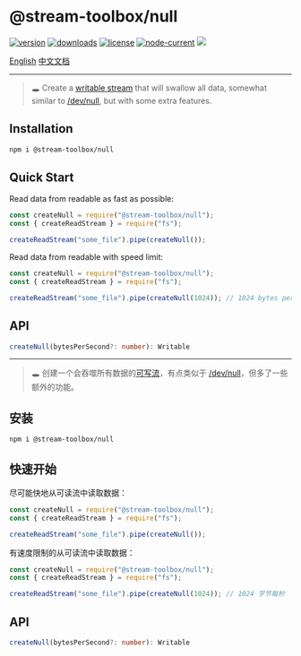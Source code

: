 # @stream-toolbox/null

<p>
    <a href="https://www.npmjs.com/package/@stream-toolbox/null" target="_blank"><img src="https://img.shields.io/npm/v/@stream-toolbox/null.svg?style=for-the-badge" alt="version"></a>
    <a href="https://npmcharts.com/compare/@stream-toolbox/null" target="_blank"><img src="https://img.shields.io/npm/dm/@stream-toolbox/null.svg?style=for-the-badge" alt="downloads"></a>
    <a href="https://github.com/haochuan9421/stream-toolbox/blob/master/packages/null/LICENSE" target="_blank"><img src="https://img.shields.io/npm/l/@stream-toolbox/null.svg?style=for-the-badge" alt="license"></a>
    <a href="https://github.com/haochuan9421/stream-toolbox/tree/master/packages/null" target="_blank"><img src="https://img.shields.io/node/v/@stream-toolbox/null.svg?style=for-the-badge" alt="node-current"></a>
    <a href="https://github.com/haochuan9421/stream-toolbox" target="_blank"><img src="https://img.shields.io/badge/stream--toolbox-%F0%9F%A7%B0-orange?style=for-the-badge"></a>
</p>

[English](#installation) [中文文档](#安装)

---

> 🕳️ Create a [writable stream](https://nodejs.org/api/stream.html#writable-streams) that will swallow all data, somewhat similar to [/dev/null](https://en.wikipedia.org/wiki/Null_device), but with some extra features.

## Installation

```bash
npm i @stream-toolbox/null
```

## Quick Start

Read data from readable as fast as possible:

```js
const createNull = require("@stream-toolbox/null");
const { createReadStream } = require("fs");

createReadStream("some_file").pipe(createNull());
```

Read data from readable with speed limit:

```js
const createNull = require("@stream-toolbox/null");
const { createReadStream } = require("fs");

createReadStream("some_file").pipe(createNull(1024)); // 1024 bytes per second
```

## API

```ts
createNull(bytesPerSecond?: number): Writable
```

---

> 🕳️ 创建一个会吞噬所有数据的[可写流](https://nodejs.org/api/stream.html#writable-streams)，有点类似于 [/dev/null](https://en.wikipedia.org/wiki/Null_device)，但多了一些额外的功能。

## 安装

```bash
npm i @stream-toolbox/null
```

## 快速开始

尽可能快地从可读流中读取数据：

```js
const createNull = require("@stream-toolbox/null");
const { createReadStream } = require("fs");

createReadStream("some_file").pipe(createNull());
```

有速度限制的从可读流中读取数据：

```js
const createNull = require("@stream-toolbox/null");
const { createReadStream } = require("fs");

createReadStream("some_file").pipe(createNull(1024)); // 1024 字节每秒
```

## API

```ts
createNull(bytesPerSecond?: number): Writable
```
